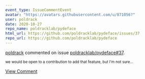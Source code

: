 ```yaml
---
event_type: IssueCommentEvent
avatar: "https://avatars.githubusercontent.com/u/871056?"
user: poldrack
date: 2020-10-27
repo_name: poldracklab/pydeface
html_url: https://github.com/poldracklab/pydeface/issues/37
repo_url: https://github.com/poldracklab/pydeface
---
```


<a href='https://github.com/poldrack' target='_blank'>poldrack</a> commented on issue <a href='https://github.com/poldracklab/pydeface/issues/37' target='_blank'>poldracklab/pydeface#37</a>.

<small>we would be open to a contribution to add that feature, but I'm not sure...</small>

<a href='https://github.com/poldracklab/pydeface/issues/37' target='_blank'>View Comment</a>